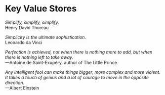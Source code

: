 # Key Value Stores

*Simplify, simplify, simplify.*<br/>
Henry David Thoreau

*Simplicity is the ultimate sophistication.*<br/>
Leonardo da Vinci

*Perfection is achieved, not when there is nothing more to add, but when there is nothing left to take away.*<br/>
—Antoine de Saint-Exupéry, author of The Little Prince

*Any intelligent fool can make things bigger, more complex and more violent. It takes a touch of genius and a lot of courage to move in the opposite direction.*<br/>
 —Albert Einstein

 
